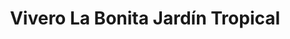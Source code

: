 ---
title: "Vivero La Bonita Jardín Tropical"
url: /san-isidro-de-el-general/vivero-la-bonita-jardin-tropical/
shop: Garten-Center
---